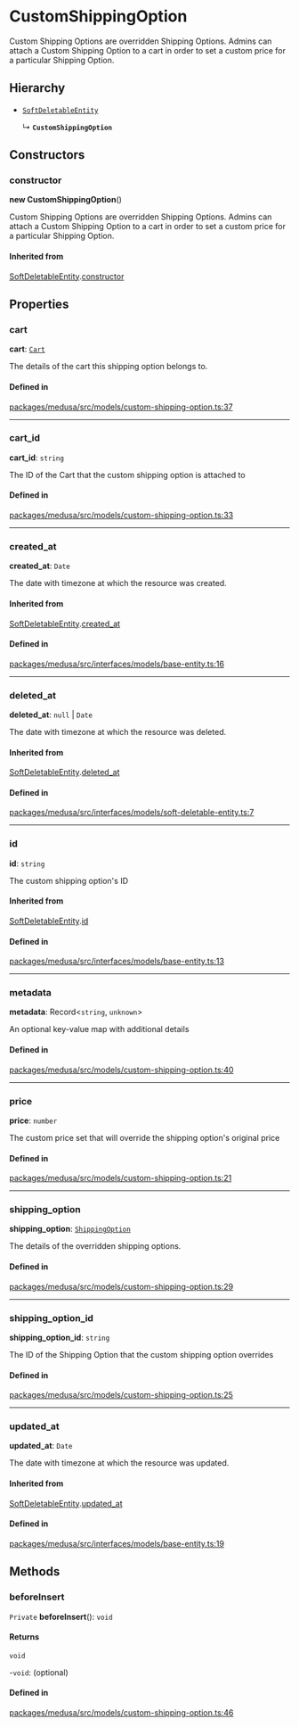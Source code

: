 # CustomShippingOption

Custom Shipping Options are overridden Shipping Options. Admins can attach a Custom Shipping Option to a cart in order to set a custom price for a particular Shipping Option.

## Hierarchy

- [`SoftDeletableEntity`](SoftDeletableEntity.md)

  ↳ **`CustomShippingOption`**

## Constructors

### constructor

**new CustomShippingOption**()

Custom Shipping Options are overridden Shipping Options. Admins can attach a Custom Shipping Option to a cart in order to set a custom price for a particular Shipping Option.

#### Inherited from

[SoftDeletableEntity](SoftDeletableEntity.md).[constructor](SoftDeletableEntity.md#constructor)

## Properties

### cart

 **cart**: [`Cart`](Cart.md)

The details of the cart this shipping option belongs to.

#### Defined in

[packages/medusa/src/models/custom-shipping-option.ts:37](https://github.com/medusajs/medusa/blob/e39010127/packages/medusa/src/models/custom-shipping-option.ts#L37)

___

### cart\_id

 **cart\_id**: `string`

The ID of the Cart that the custom shipping option is attached to

#### Defined in

[packages/medusa/src/models/custom-shipping-option.ts:33](https://github.com/medusajs/medusa/blob/e39010127/packages/medusa/src/models/custom-shipping-option.ts#L33)

___

### created\_at

 **created\_at**: `Date`

The date with timezone at which the resource was created.

#### Inherited from

[SoftDeletableEntity](SoftDeletableEntity.md).[created_at](SoftDeletableEntity.md#created_at)

#### Defined in

[packages/medusa/src/interfaces/models/base-entity.ts:16](https://github.com/medusajs/medusa/blob/e39010127/packages/medusa/src/interfaces/models/base-entity.ts#L16)

___

### deleted\_at

 **deleted\_at**: ``null`` \| `Date`

The date with timezone at which the resource was deleted.

#### Inherited from

[SoftDeletableEntity](SoftDeletableEntity.md).[deleted_at](SoftDeletableEntity.md#deleted_at)

#### Defined in

[packages/medusa/src/interfaces/models/soft-deletable-entity.ts:7](https://github.com/medusajs/medusa/blob/e39010127/packages/medusa/src/interfaces/models/soft-deletable-entity.ts#L7)

___

### id

 **id**: `string`

The custom shipping option's ID

#### Inherited from

[SoftDeletableEntity](SoftDeletableEntity.md).[id](SoftDeletableEntity.md#id)

#### Defined in

[packages/medusa/src/interfaces/models/base-entity.ts:13](https://github.com/medusajs/medusa/blob/e39010127/packages/medusa/src/interfaces/models/base-entity.ts#L13)

___

### metadata

 **metadata**: Record<`string`, `unknown`\>

An optional key-value map with additional details

#### Defined in

[packages/medusa/src/models/custom-shipping-option.ts:40](https://github.com/medusajs/medusa/blob/e39010127/packages/medusa/src/models/custom-shipping-option.ts#L40)

___

### price

 **price**: `number`

The custom price set that will override the shipping option's original price

#### Defined in

[packages/medusa/src/models/custom-shipping-option.ts:21](https://github.com/medusajs/medusa/blob/e39010127/packages/medusa/src/models/custom-shipping-option.ts#L21)

___

### shipping\_option

 **shipping\_option**: [`ShippingOption`](ShippingOption.md)

The details of the overridden shipping options.

#### Defined in

[packages/medusa/src/models/custom-shipping-option.ts:29](https://github.com/medusajs/medusa/blob/e39010127/packages/medusa/src/models/custom-shipping-option.ts#L29)

___

### shipping\_option\_id

 **shipping\_option\_id**: `string`

The ID of the Shipping Option that the custom shipping option overrides

#### Defined in

[packages/medusa/src/models/custom-shipping-option.ts:25](https://github.com/medusajs/medusa/blob/e39010127/packages/medusa/src/models/custom-shipping-option.ts#L25)

___

### updated\_at

 **updated\_at**: `Date`

The date with timezone at which the resource was updated.

#### Inherited from

[SoftDeletableEntity](SoftDeletableEntity.md).[updated_at](SoftDeletableEntity.md#updated_at)

#### Defined in

[packages/medusa/src/interfaces/models/base-entity.ts:19](https://github.com/medusajs/medusa/blob/e39010127/packages/medusa/src/interfaces/models/base-entity.ts#L19)

## Methods

### beforeInsert

`Private` **beforeInsert**(): `void`

#### Returns

`void`

-`void`: (optional) 

#### Defined in

[packages/medusa/src/models/custom-shipping-option.ts:46](https://github.com/medusajs/medusa/blob/e39010127/packages/medusa/src/models/custom-shipping-option.ts#L46)
